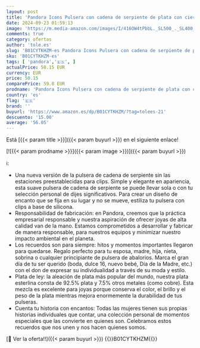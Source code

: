 ```yaml
---
layout: post
title: 'Pandora Icons Pulsera con cadena de serpiente de plata con cierre redondo  16'
date: 2024-09-23 01:59:13
image: 'https://m.media-amazon.com/images/I/416OW4tPbbL._SL500_._SL400_.jpg'
comments: true
category: ofertas
author: 'tole.es'
slug: 'B01CYTKHZM-es Pandora Icons Pulsera con cadena de serpiente de plata con...'
sku: 'B01CYTKHZM-es'
tags: [ 'pandora','🇪🇸', ]
actualPrice: 50.15 EUR
currency: EUR
price: 50.15
comparePrice: 59.0 EUR
prodname: 'Pandora Icons Pulsera con cadena de serpiente de plata con cierre redondo  16'
country: 'es'
flag: '🇪🇸'
brand: ''
buyurl: 'https://www.amazon.es/dp/B01CYTKHZM/?tag=tolees-21'
descuento: '15.00'
average: '56.05'
---
```


Está [{{< param title >}}]({{< param buyurl >}}) en el siguiente enlace!

[![{{< param prodname >}}]({{< param image >}})]({{< param buyurl >}})

ℹ️:

- Una nueva versión de la pulsera de cadena de serpiente sin las estaciones preestablecidas para clips. Simple y elegante en apariencia, esta suave pulsera de cadena de serpiente se puede llevar sola o con tu selección personal de dijes significativos. Para crear un diseño de encanto que se fija en su lugar y no se mueve, estiliza tu pulsera con clips a base de silicona.
- Responsabilidad de fabricación: en Pandora, creemos que la práctica empresarial responsable y nuestra aspiración de ofrecer joyas de alta calidad van de la mano. Estamos comprometidos a desarrollar y fabricar de manera responsable, para nuestros equipos y minimizar nuestro impacto ambiental en el planeta.
- Los recuerdos son para siempre: hitos y momentos importantes llegaron para quedarse. Regalo perfecto para tu esposa, madre, hija, nieta, sobrina o cualquier principiante de pulsera de abalorios. Marca el gran día de tu ser querido (boda, dulce 16, nuevo bebé, Día de la Madre, etc.) con el don de expresar su individualidad a través de su moda y estilo.
- Plata de ley: la aleación de plata más popular del mundo, nuestra plata esterlina consta de 92.5% plata y 7.5% otros metales (como cobre). Esta mezcla es excelente para joyas porque conserva el color, el brillo y el peso de la plata mientras mejora enormemente la durabilidad de tus pulseras.
- Cuenta tu historia con encantos: Todas las mujeres tienen sus propias historias individuales que contar, una colección personal de momentos especiales que las convierte en quienes son. Celebramos estos recuerdos que nos unen y nos hacen quienes somos.

[🛒 Ver la oferta!!]({{< param buyurl >}})
{{<world>}}B01CYTKHZM{{</world>}}
